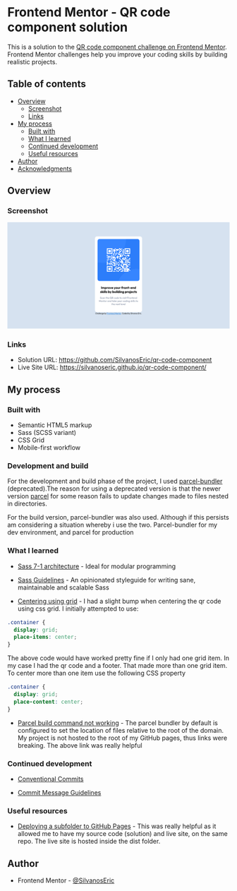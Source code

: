 # Frontend Mentor - QR code component solution

This is a solution to the [QR code component challenge on Frontend Mentor](https://www.frontendmentor.io/challenges/qr-code-component-iux_sIO_H). Frontend Mentor challenges help you improve your coding skills by building realistic projects.

## Table of contents

- [Overview](#overview)
  - [Screenshot](#screenshot)
  - [Links](#links)
- [My process](#my-process)
  - [Built with](#built-with)
  - [What I learned](#what-i-learned)
  - [Continued development](#continued-development)
  - [Useful resources](#useful-resources)
- [Author](#author)
- [Acknowledgments](#acknowledgments)

## Overview

### Screenshot

![qr code component screen shot](./screenshot.png)

### Links

- Solution URL: https://github.com/SilvanosEric/qr-code-component
- Live Site URL: https://silvanoseric.github.io/qr-code-component/

## My process

### Built with

- Semantic HTML5 markup
- Sass (SCSS variant)
- CSS Grid
- Mobile-first workflow

### Development and build

For the development and build phase of the project, I used [parcel-bundler](https://www.npmjs.com/package/parcel-bundler) (deprecated).The reason for using a deprecated version is that the newer version [parcel](https://www.npmjs.com/package/parcel) for some reason fails to update changes made to files nested in directories.

For the build version, parcel-bundler was also used. Although if this persists am considering a situation whereby i use the two. Parcel-bundler for my dev environment, and parcel for production

### What I learned

- [Sass 7-1 architecture](https://sass-guidelin.es/#architecture) - Ideal for modular programming

- [Sass Guidelines](https://sass-guidelin.es/) - An opinionated styleguide for writing sane, maintainable and scalable Sass

- [Centering using grid](http://y2u.be/vNwoDkn7AIc) - I had a slight bump when centering the qr code using css grid. I initially attempted to use:

```css
.container {
  display: grid;
  place-items: center;
}
```

The above code would have worked pretty fine if I only had one grid item. In my case I had the qr code and a footer. That made more than one grid item.
To center more than one item use the following CSS property

```css
.container {
  display: grid;
  place-content: center;
}
```

- [Parcel build command not working](https://stackoverflow.com/questions/47896504/parcel-build-command-not-working) - The parcel bundler by default is configured to set the location of files relative to the root of the domain. My project is not hosted to the root of my GitHub pages, thus links were breaking. The above link was really helpful

### Continued development

- [Conventional Commits](https://www.conventionalcommits.org/en/v1.0.0/)

- [Commit Message Guidelines](https://gist.github.com/brianclements/841ea7bffdb01346392c)

### Useful resources

- [Deploying a subfolder to GitHub Pages](https://gist.github.com/cobyism/4730490) - This was really helpful as it allowed me to have my source code (solution) and live site, on the same repo. The live site is hosted inside the dist folder.

## Author

- Frontend Mentor - [@SilvanosEric](https://www.frontendmentor.io/profile/silvanoseric)
